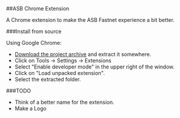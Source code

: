 ##ASB Chrome Extension

A Chrome extension to make the ASB Fastnet experience a bit better.


###Install from source

Using Google Chrome:
* [Download the project archive](https://github.com/N1ck/ASB-Extension/archive/master.zip) and extract it somewhere.
* Click on Tools -> Settings -> Extensions
* Select "Enable developer mode" in the upper right of the window.
* Click on "Load unpacked extension".
* Select the extracted folder.



###TODO
  - Think of a better name for the extension.
  - Make a Logo
